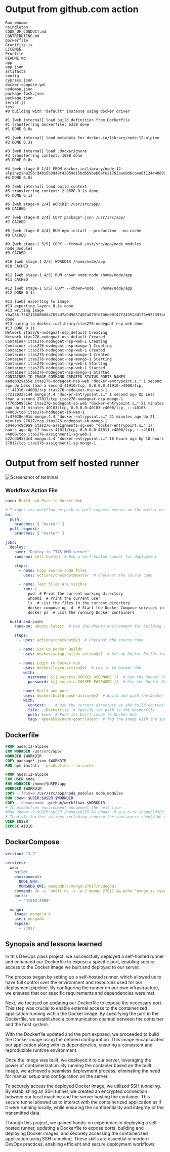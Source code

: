 # Output from github.com action
```
Run whoami
nsingleton
CODE_OF_CONDUCT.md
CONTRIBUTING.md
Dockerfile
Gruntfile.js
LICENSE
Procfile
README.md
app
app.json
artifacts
config
cypress.json
docker-compose.yml
nodemon.json
package-lock.json
package.json
server.js
test
#0 building with "default" instance using docker driver

#1 [web internal] load build definition from Dockerfile
#1 transferring dockerfile: 633B done
#1 DONE 0.0s

#2 [web internal] load metadata for docker.io/library/node:12-alpine
#2 DONE 0.3s

#3 [web internal] load .dockerignore
#3 transferring context: 108B done
#3 DONE 0.0s

#4 [web stage-0 1/4] FROM docker.io/library/node:12-alpine@sha256:d4b15b3d48f42059a15bd659be60afe21762aae9d6cbea6f124440895c27db68
#4 DONE 0.0s

#5 [web internal] load build context
#5 transferring context: 2.98MB 0.1s done
#5 DONE 0.1s

#6 [web stage-0 2/4] WORKDIR /usr/src/app/
#6 CACHED

#7 [web stage-0 3/4] COPY package*.json /usr/src/app/
#7 CACHED

#8 [web stage-0 4/4] RUN npm install --production --no-cache
#8 CACHED

#9 [web stage-1 3/5] COPY --from=0 /usr/src/app/node_modules node_modules
#9 CACHED

#10 [web stage-1 2/5] WORKDIR /home/node/app
#10 CACHED

#11 [web stage-1 4/5] RUN chown node:node /home/node/app
#11 CACHED

#12 [web stage-1 5/5] COPY --chown=node . /home/node/app
#12 DONE 0.1s

#13 [web] exporting to image
#13 exporting layers 0.1s done
#13 writing image sha256:736219588b08a7654d7a9d9057407a079fd106e90f47f24952dd179e957393a0 done
#13 naming to docker.io/library/itas276-nodegoat-nsp-web done
#13 DONE 0.1s
Network itas276-nodegoat-nsp_default Creating
Network itas276-nodegoat-nsp_default Created
Container itas276-nodegoat-nsp-web-1 Creating
Container itas276-nodegoat-nsp-mongo-1 Creating
Container itas276-nodegoat-nsp-web-1 Created
Container itas276-nodegoat-nsp-mongo-1 Created
Container itas276-nodegoat-nsp-mongo-1 Starting
Container itas276-nodegoat-nsp-web-1 Starting
Container itas276-nodegoat-nsp-web-1 Started
Container itas276-nodegoat-nsp-mongo-1 Started
CONTAINER ID IMAGE COMMAND CREATED STATUS PORTS NAMES
aadeb029e55e itas276-nodegoat-nsp-web "docker-entrypoint.s…" 1 second ago Up Less than a second 41910/tcp, 0.0.0.0:41910->4000/tcp, :::41910->4000/tcp itas276-nodegoat-nsp-web-1
c72120325144 mongo:4.4 "docker-entrypoint.s…" 1 second ago Up Less than a second 27017/tcp itas276-nodegoat-nsp-mongo-1
7f76db085c6c itas276-nodegoat-sb-web "docker-entrypoint.s…" 21 minutes ago Up 21 minutes 40103/tcp, 0.0.0.0:40103->4000/tcp, :::40103->4000/tcp itas276-nodegoat-sb-web-1
fc47028ea91d mongo:4.4 "docker-entrypoint.s…" 21 minutes ago Up 21 minutes 27017/tcp itas276-nodegoat-sb-mongo-1
c04e64c8d9a9 itas276-assignment1-sg-web "docker-entrypoint.s…" 17 hours ago Up 17 hours 41011/tcp, 0.0.0.0:41011->4000/tcp, :::41011->4000/tcp itas276-assignment1-sg-web-1
b22cdb9553c4 mongo:4.4 "docker-entrypoint.s…" 18 hours ago Up 18 hours 27017/tcp itas276-assignment1-sg-mongo-1
```

# Output from self hosted runner

![Screenshot of terminal](https://cdn.discordapp.com/attachments/1055979588553031822/1216818954694033428/Screenshot_2024-03-11_112614.png?ex=6601c5f6&is=65ef50f6&hm=8001ad6e6eb1602fd1eac2fb849fdadc04160bfb418e8e4e003ead119770fed5&)



### Workflow Action File

```yaml
name: Build and Push to Docker Hub

# Trigger the workflow on push or pull request events on the master branch
on:
  push:
    branches: [ "master" ]
  pull_request:
    branches: [ "master" ]

jobs:
  deploy:
    name: "Deploy to ITAS WMD server"
    runs-on: self-hosted  # Use a self-hosted runner for deployment

    steps:
      - name: Copy source code files
        uses: actions/checkout@master  # Checkout the source code

      - name: Test files are visible
        run: |
          pwd  # Print the current working directory
          whoami  # Print the current user
          ls  # List the files in the current directory
          docker-compose up -d  # Start the Docker Compose services in detached mode
          docker ps  # List the running Docker containers

  build-and-push:
    runs-on: ubuntu-latest  # Use the Ubuntu environment for building and pushing the Docker image

    steps:
      - uses: actions/checkout@v3  # Checkout the source code

      - name: Set up Docker Buildx
        uses: docker/setup-buildx-action@v1  # Set up Docker Buildx for building the image

      - name: Login to Docker Hub
        uses: docker/login-action@v1  # Log in to Docker Hub
        with:
          username: ${{ secrets.DOCKER_USERNAME }}  # Use the Docker Hub username stored as a secret
          password: ${{ secrets.DOCKER_PASSWORD }}  # Use the Docker Hub password stored as a secret

      - name: Build and push
        uses: docker/build-push-action@v2  # Build and push the Docker image
        with:
          context: .  # Use the current directory as the build context
          file: ./Dockerfile  # Specify the path to the Dockerfile
          push: true  # Push the built image to Docker Hub
          tags: apex6599/node-goat:latest  # Tag the image with the specified tag (replace with your Docker Hub username and image repository)
```

## Dockerfile

```dockerfile
FROM node:12-alpine
ENV WORKDIR /usr/src/app/
WORKDIR $WORKDIR
COPY package*.json $WORKDIR
RUN npm install --production --no-cache

FROM node:12-alpine
ENV USER node
ENV WORKDIR /home/$USER/app
WORKDIR $WORKDIR
COPY --from=0 /usr/src/app/node_modules node_modules
RUN chown $USER:$USER $WORKDIR
COPY --chown=node .github/workflows $WORKDIR
# In production environment uncomment the next line
#RUN chown -R $USER:$USER /home/$USER && chmod -R g-s,o-rx /home/$USER && chmod -R o-wrx $WORKDIR
# Then all further actions including running the containers should be done under non-root user.
USER $USER
EXPOSE 41910
```

## DockerCompose

```yaml
version: "3.7"

services:
  web:
    build: .
    environment:
      NODE_ENV:
      MONGODB_URI: mongodb://mongo:27017/nodegoat
    command: sh -c "until nc -z -w 2 mongo 27017 && echo 'mongo is ready for connections' && node artifacts/db-reset.js && npm start; do sleep 2; done"
    ports:
      - "41910:4000"

  mongo:
    image: mongo:4.4
    user: mongodb
    expose:
      - 27017
```

## Synopsis and lessons learned 

In this DevOps class project, we successfully deployed a self-hosted runner and enhanced our Dockerfile to expose a specific port, enabling secure access to the Docker image we built and deployed to our server.

The process began by setting up a self-hosted runner, which allowed us to have full control over the environment and resources used for our deployment pipeline. By configuring the runner on our own infrastructure, we ensured that our specific requirements and dependencies were met.

Next, we focused on updating our Dockerfile to expose the necessary port. This step was crucial to enable external access to the containerized application running within the Docker image. By specifying the port in the Dockerfile, we established a communication channel between the container and the host system.

With the Dockerfile updated and the port exposed, we proceeded to build the Docker image using the defined configuration. This image encapsulated our application along with its dependencies, ensuring a consistent and reproducible runtime environment.

Once the image was built, we deployed it to our server, leveraging the power of containerization. By running the container based on the built image, we achieved a seamless deployment process, eliminating the need for manual setup and configuration on the server.

To securely access the deployed Docker image, we utilized SSH tunneling. By establishing an SSH tunnel, we created an encrypted connection between our local machine and the server hosting the container. This secure tunnel allowed us to interact with the containerized application as if it were running locally, while ensuring the confidentiality and integrity of the transmitted data.

Through this project, we gained hands-on experience in deploying a self-hosted runner, updating a Dockerfile to expose ports, building and deploying Docker images, and securely accessing the containerized application using SSH tunneling. These skills are essential in modern DevOps practices, enabling efficient and secure deployment workflows.

